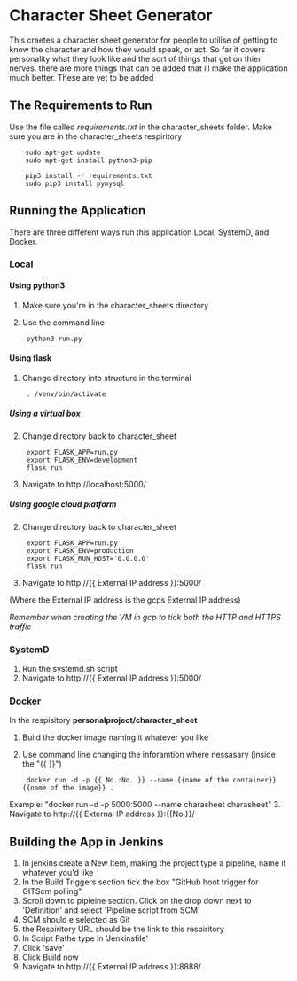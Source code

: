 # Character Sheet Generator
This craetes a character sheet generator for people to utilise of getting to know the character and how they would speak, or act. So far it covers personality what they look like and the sort of things that get on thier nerves. there are more things that can be added that ill make the application much better. These are yet to be added

## The Requirements to Run
Use the file called *requirements.txt* in the character_sheets folder.
Make sure you are in the character_sheets respiritory

        sudo apt-get update
        sudo apt-get install python3-pip

        pip3 install -r requirements.txt
        sudo pip3 install pymysql

## Running the Application
There are three different ways run this application Local, SystemD, and Docker. 


### Local
#### Using python3
1. Make sure you're in the character_sheets directory
2. Use the command line

        python3 run.py
        
#### Using flask
1. Change directory into structure in the terminal
    
        . /venv/bin/activate
    
##### Using a virtual box
2. Change directory back to character_sheet

        export FLASK_APP=run.py
        export FLASK_ENV=development
        flask run
    
3. Navigate to http://localhost:5000/

##### Using google cloud platform 
2. Change directory back to character_sheet

        export FLASK_APP=run.py
        export FLASK_ENV=production
        export FLASK_RUN_HOST='0.0.0.0'
        flask run

3. Navigate to http://{{ External IP address }}:5000/  
   
(Where the External IP address is the gcps External IP address)

*Remember when creating the VM in gcp to tick both the HTTP and HTTPS traffic*

### SystemD
1. Run the systemd.sh script 
2. Navigate to http://{{ External IP address }}:5000/  
    
### Docker
In the respisitory **personalproject/character_sheet** 
1. Build the docker image naming it whatever you like
2. Use command line changing the inforamtion where nessasary (inside the "{{ }}")

        docker run -d -p {{ No.:No. }} --name {{name of the container}} {{name of the image}} .

Example:
"docker run -d -p 5000:5000 --name charasheet charasheet"
3. Navigate to http://{{ External IP address }}:{{No.}}/  

## Building the App in Jenkins
1. In jenkins create a New Item, making the project type a pipeline, name it whatever you'd like
2. In the Build Triggers section tick the box "GitHub hoot trigger for GITScm polling"
3. Scroll down to pipleine section. Click on the drop down next to 'Definition' and select 'Pipeline script from SCM'
4. SCM should e selected as Git
5. the Respiritory URL should be the link to this respiritory
6. In Script Pathe type in 'Jenkinsfile'
7. Click 'save'
8. Click Build now 
9. Navigate to http://{{ External IP address }}:8888/

